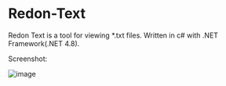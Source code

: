 # Redon-Text
Redon Text is a tool for viewing *.txt files.
Written in c# with .NET Framework(.NET 4.8).



Screenshot:

![image](https://user-images.githubusercontent.com/49405383/223170679-efbc4ac4-5f59-44eb-98e6-448015217ef7.png)
